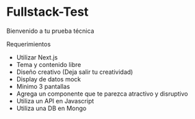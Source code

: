 # Fullstack-Test

Bienvenido a tu prueba técnica 

Requerimientos

+ Utilizar Next.js
+ Tema y contenido libre
+ Diseño creativo (Deja salir tu creatividad)
+ Display de datos mock
+ Minimo 3 pantallas
+ Agrega un componente que te parezca atractivo y disruptivo
+ Utiliza un API en Javascript
+ Utiliza una DB en Mongo

